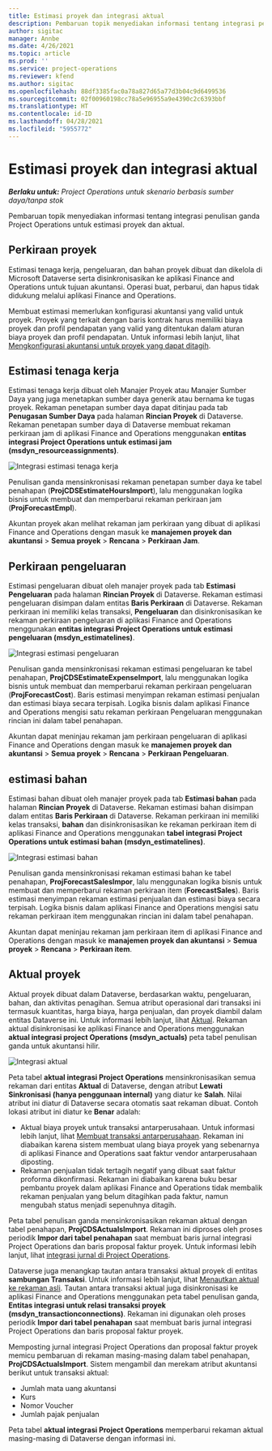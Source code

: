 ```yaml
---
title: Estimasi proyek dan integrasi aktual
description: Pembaruan topik menyediakan informasi tentang integrasi penulisan ganda Project Operations untuk estimasi proyek dan aktual.
author: sigitac
manager: Annbe
ms.date: 4/26/2021
ms.topic: article
ms.prod: ''
ms.service: project-operations
ms.reviewer: kfend
ms.author: sigitac
ms.openlocfilehash: 88df3385fac0a78a827d65a77d3b04c9d6499536
ms.sourcegitcommit: 02f00960198cc78a5e96955a9e4390c2c6393bbf
ms.translationtype: HT
ms.contentlocale: id-ID
ms.lasthandoff: 04/28/2021
ms.locfileid: "5955772"
---
```

# <a name="project-estimates-and-actuals-integration"></a>Estimasi proyek dan integrasi aktual

_**Berlaku untuk:** Project Operations untuk skenario berbasis sumber daya/tanpa stok_

Pembaruan topik menyediakan informasi tentang integrasi penulisan ganda Project Operations untuk estimasi proyek dan aktual.

## <a name="project-estimates"></a>Perkiraan proyek

Estimasi tenaga kerja, pengeluaran, dan bahan proyek dibuat dan dikelola di Microsoft Dataverse serta disinkronisasikan ke aplikasi Finance and Operations untuk tujuan akuntansi. Operasi buat, perbarui, dan hapus tidak didukung melalui aplikasi Finance and Operations.

Membuat estimasi memerlukan konfigurasi akuntansi yang valid untuk proyek. Proyek yang terkait dengan baris kontrak harus memiliki biaya proyek dan profil pendapatan yang valid yang ditentukan dalam aturan biaya proyek dan profil pendapatan. Untuk informasi lebih lanjut, lihat [Mengkonfigurasi akuntansi untuk proyek yang dapat ditagih](../project-accounting/configure-accounting-billable-projects.md#configure-project-cost-and-revenue-profile-rules).

## <a name="labor-estimates"></a>Estimasi tenaga kerja

Estimasi tenaga kerja dibuat oleh Manajer Proyek atau Manajer Sumber Daya yang juga menetapkan sumber daya generik atau bernama ke tugas proyek. Rekaman penetapan sumber daya dapat ditinjau pada tab **Penugasan Sumber Daya** pada halaman **Rincian Proyek** di Dataverse. Rekaman penetapan sumber daya di Dataverse membuat rekaman perkiraan jam di aplikasi Finance and Operations menggunakan **entitas integrasi Project Operations untuk estimasi jam (msdyn\_resourceassignments)**.

   ![Integrasi estimasi tenaga kerja](./Media/DW4LaborEstimates.png)

Penulisan ganda mensinkronisasi rekaman penetapan sumber daya ke tabel penahapan (**ProjCDSEstimateHoursImport**), lalu menggunakan logika bisnis untuk membuat dan memperbarui rekaman perkiraan jam (**ProjForecastEmpl**).

Akuntan proyek akan melihat rekaman jam perkiraan yang dibuat di aplikasi Finance and Operations dengan masuk ke **manajemen proyek dan akuntansi** > **Semua proyek** > **Rencana** > **Perkiraan Jam**.

## <a name="expense-estimates"></a>Perkiraan pengeluaran

Estimasi pengeluaran dibuat oleh manajer proyek pada tab **Estimasi Pengeluaran** pada halaman **Rincian Proyek** di Dataverse. Rekaman estimasi pengeluaran disimpan dalam entitas **Baris Perkiraan** di Dataverse. Rekaman perkiraan ini memiliki kelas transaksi, **Pengeluaran** dan disinkronisasikan ke rekaman perkiraan pengeluaran di aplikasi Finance and Operations menggunakan **entitas integrasi Project Operations untuk estimasi pengeluaran (msdyn\_estimatelines)**.

   ![Integrasi estimasi pengeluaran](./Media/DW4ExpenseEstimates.png)

Penulisan ganda mensinkronisasi rekaman estimasi pengeluaran ke tabel penahapan, **ProjCDSEstimateExpenseImport**, lalu menggunakan logika bisnis untuk membuat dan memperbarui rekaman perkiraan pengeluaran (**ProjForecastCost**). Baris estimasi menyimpan rekaman estimasi penjualan dan estimasi biaya secara terpisah. Logika bisnis dalam aplikasi Finance and Operations mengisi satu rekaman perkiraan Pengeluaran menggunakan rincian ini dalam tabel penahapan.

Akuntan dapat meninjau rekaman jam perkiraan pengeluaran di aplikasi Finance and Operations dengan masuk ke **manajemen proyek dan akuntansi** > **Semua proyek** > **Rencana** > **Perkiraan Pengeluaran**.

## <a name="material-estimates"></a>estimasi bahan

Estimasi bahan dibuat oleh manajer proyek pada tab **Estimasi bahan** pada halaman **Rincian Proyek** di Dataverse. Rekaman estimasi bahan disimpan dalam entitas **Baris Perkiraan** di Dataverse. Rekaman perkiraan ini memiliki kelas transaksi, **bahan** dan disinkronisasikan ke rekaman perkiraan item di aplikasi Finance and Operations menggunakan **tabel integrasi Project Operations untuk estimasi bahan (msdyn\_estimatelines)**.

   ![Integrasi estimasi bahan](./Media/DW4MaterialEstimates.png)

Penulisan ganda mensinkronisasi rekaman estimasi bahan ke tabel penahapan, **ProjForecastSalesImpor**, lalu menggunakan logika bisnis untuk membuat dan memperbarui rekaman perkiraan item (**ForecastSales**). Baris estimasi menyimpan rekaman estimasi penjualan dan estimasi biaya secara terpisah. Logika bisnis dalam aplikasi Finance and Operations mengisi satu rekaman perkiraan item menggunakan rincian ini dalam tabel penahapan.

Akuntan dapat meninjau rekaman jam perkiraan item di aplikasi Finance and Operations dengan masuk ke **manajemen proyek dan akuntansi** > **Semua proyek** > **Rencana** > **Perkiraan item**.

## <a name="project-actuals"></a>Aktual proyek

Aktual proyek dibuat dalam Dataverse, berdasarkan waktu, pengeluaran, bahan, dan aktivitas penagihan. Semua atribut operasional dari transaksi ini termasuk kuantitas, harga biaya, harga penjualan, dan proyek diambil dalam entitas Dataverse ini. Untuk informasi lebih lanjut, lihat [Aktual](../actuals/actuals-overview.md). Rekaman aktual disinkronisasi ke aplikasi Finance and Operations menggunakan **aktual integrasi project Operations (msdyn\_actuals)** peta tabel penulisan ganda untuk akuntansi hilir.

   ![Integrasi aktual](./Media/DW4Actuals.png)

Peta tabel **aktual integrasi Project Operations** mensinkronisasikan semua rekaman dari entitas **Aktual** di Dataverse, dengan atribut **Lewati Sinkronisasi (hanya penggunaan internal)** yang diatur ke **Salah**. Nilai atribut ini diatur di Dataverse secara otomatis saat rekaman dibuat. Contoh lokasi atribut ini diatur ke **Benar** adalah:

  - Aktual biaya proyek untuk transaksi antarperusahaan. Untuk informasi lebih lanjut, lihat [Membuat transaksi antarperusahaan](../project-accounting/create-intercompany-transactions.md). Rekaman ini diabaikan karena sistem membuat ulang biaya proyek yang sebenarnya di aplikasi Finance and Operations saat faktur vendor antarperusahaan diposting.
  - Rekaman penjualan tidak tertagih negatif yang dibuat saat faktur proforma dikonfirmasi. Rekaman ini diabaikan karena buku besar pembantu proyek dalam aplikasi Finance and Operations tidak membalik rekaman penjualan yang belum ditagihkan pada faktur, namun mengubah status menjadi sepenuhnya ditagih.

Peta tabel penulisan ganda mensinkronisasikan rekaman aktual dengan tabel penahapan, **ProjCDSActualsImport**. Rekaman ini diproses oleh proses periodik **Impor dari tabel penahapan** saat membuat baris jurnal integrasi Project Operations dan baris proposal faktur proyek. Untuk informasi lebih lanjut, lihat [integrasi jurnal di Project Operations](../project-accounting/project-operations-integration-journal.md).

Dataverse juga menangkap tautan antara transaksi aktual proyek di entitas **sambungan Transaksi**. Untuk informasi lebih lanjut, lihat [Menautkan aktual ke rekaman asli](../actuals/linkingactuals.md). Tautan antara transaksi aktual juga disinkronisasi ke aplikasi Finance and Operations menggunakan peta tabel penulisan ganda, **Entitas integrasi untuk relasi transaksi proyek (msdyn\_transactionconnections)**. Rekaman ini digunakan oleh proses periodik **Impor dari tabel penahapan** saat membuat baris jurnal integrasi Project Operations dan baris proposal faktur proyek.

Memposting jurnal integrasi Project Operations dan proposal faktur proyek memicu pembaruan di rekaman masing-masing dalam tabel penahapan, **ProjCDSActualsImport**. Sistem mengambil dan merekam atribut akuntansi berikut untuk transaksi aktual:

- Jumlah mata uang akuntansi
- Kurs
- Nomor Voucher
- Jumlah pajak penjualan

Peta tabel **aktual integrasi Project Operations** memperbarui rekaman aktual masing-masing di Dataverse dengan informasi ini.
